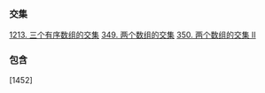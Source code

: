 ### 交集
[1213. 三个有序数组的交集](https://leetcode-cn.com/problems/intersection-of-three-sorted-arrays/)
[349. 两个数组的交集](https://leetcode-cn.com/problems/intersection-of-two-arrays/)
[350. 两个数组的交集 II](https://leetcode-cn.com/problems/intersection-of-two-arrays-ii/)

### 包含
[1452]
